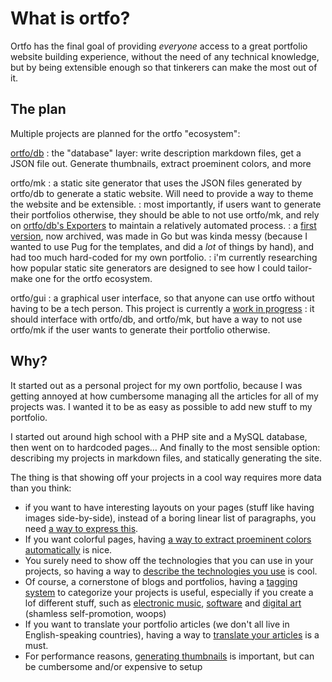 # What is ortfo?

Ortfo has the final goal of providing _everyone_ access to a great portfolio website building experience, without the need of any technical knowledge, but by being extensible enough so that tinkerers can make the most out of it.


## The plan

Multiple projects are planned for the ortfo "ecosystem":

[ortfo/db](/db)
: the "database" layer: write description markdown files, get a JSON file out. Generate thumbnails, extract proeminent colors, and more

ortfo/mk
: a static site generator that uses the JSON files generated by ortfo/db to generate a static website. Will need to provide a way to theme the website and be extensible.
: most importantly, if users want to generate their portfolios otherwise, they should be able to not use ortfo/mk, and rely on [ortfo/db's Exporters](/db/exporters/introduction.md) to maintain a relatively automated process.
: a [first version](https://github.com/ortfo/mk-old), now archived, was made in Go but was kinda messy (because I wanted to use Pug for the templates, and did a _lot_ of things by hand), and had too much hard-coded for my own portfolio.
: i'm currently researching how popular static site generators are designed to see how I could tailor-make one for the ortfo ecosystem.

ortfo/gui
: a graphical user interface, so that anyone can use ortfo without having to be a tech person. This project is currently a [work in progress](https://github.com/ortfo/gui)
: it should interface with ortfo/db, and ortfo/mk, but have a way to not use ortfo/mk if the user wants to generate their portfolio otherwise.

## Why?

It started out as a personal project for my own portfolio, because I was getting annoyed at how cumbersome managing all the articles for all of my projects was. I wanted it to be as easy as possible to add new stuff to my portfolio.

I started out around high school with a PHP site and a MySQL database, then went on to hardcoded pages… And finally to the most sensible option: describing my projects in markdown files, and statically generating the site.

The thing is that showing off your projects in a cool way requires more data than you think:

- if you want to have interesting layouts on your pages (stuff like having images side-by-side), instead of a boring linear list of paragraphs, you need [a way to express this](/db/layouts.md).
- If you want colorful pages, having [a way to extract proeminent colors automatically](/db/colors.md) is nice.
- You surely need to show off the technologies that you can use in your projects, so having a way to [describe the technologies you use](/db/technologies.md) is cool.
- Of course, a cornerstone of blogs and portfolios, having a [tagging system](/db/tags.md) to categorize your projects is useful, especially if you create a lof different stuff, such as [electronic music](https://ewen.works/to/spotify), [software](https://github.com/ewen-lbh) and [digital art](https://ewen.works/graphism) (shamless self-promotion, woops)
- If you want to translate your portfolio articles (we don't all live in English-speaking countries), having a way to [translate your articles](/db/internationalization.md) is a must.
- For performance reasons, [generating thumbnails](/db/thumbnails.md) is important, but can be cumbersome and/or expensive to setup
